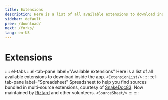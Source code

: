 ```yaml
---
title: Extensions
description: Here is a list of all available extensions to download inside the app.
sidebar: default
prev: /download/
next: /forks/
lang: en-US
---
```


# Extensions

:::: el-tabs
:::el-tab-pane label="Available extensions"
Here is a list of all available extensions to download inside the app.
`<ExtensionList/>`
:::
:::el-tab-pane label="Spreadsheet"
Spreadsheet to help you find sources bundled in multi-source extensions, courtesy of [SnakeDoc83](https://github.com/snakedoc83).
Now maintained by [Riztard](https://github.com/Riztard) and other volunteers.
`<SourceSheet/>`
:::
::::
